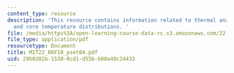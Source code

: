 ```yaml
---
content_type: resource
description: 'This resource contains information related to thermal analysis of fuel
  and core temperature distributions. '
file: /media/https%3A/open-learning-course-data-rc.s3.amazonaws.com/22-06-engineering-of-nuclear-systems-fall-2010/29b0202b15300cd1d55bb80a48c24433_MIT22_06F10_pset04.pdf
file_type: application/pdf
resourcetype: Document
title: MIT22_06F10_pset04.pdf
uid: 29b0202b-1530-0cd1-d55b-b80a48c24433
---
```

